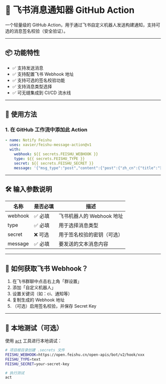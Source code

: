 # 🚀 飞书消息通知器 GitHub Action

一个轻量级的 GitHub Action，用于通过飞书自定义机器人发送构建通知，支持可选的消息签名校验（安全验证）。

---

## 📦 功能特性

- ✅ 支持发送消息
- ✅ 支持配置飞书 Webhook 地址
- ✅ 支持可选的签名校验功能
- ✅ 支持消息类型选择
- ✅ 可无缝集成到 CI/CD 流水线

---

## 🚀 使用方法

### 1. 在 GitHub 工作流中添加此 Action

```yaml
- name: Notify Feishu
  uses: xavier/feishu-message-action@v1
  with:
    webhook: ${{ secrets.FEISHU_WEBHOOK }}
    type: ${{ secrets.FEISHU_TYPE }}
    secret: ${{ secrets.FEISHU_SECRET }}
    message: '{"msg_type":"post","content":{"post":{"zh_cn":{"title":"我是一个标题","content":[[{"tag":"text","text":"第一行 :"},{"tag":"at","user_id":"ou_xxxxxx","user_name":"tom"}],[{"tag":"text","text":"第二行:"},{"tag":"at","user_id":"all","user_name":"所有人"}]]}}}}'
```

---

## 🛠 输入参数说明

| 名称      | 是否必填 | 描述               |
|---------| -------- |------------------|
| webhook | ✅ 必填  | 飞书机器人的 Webhook 地址 |
| type    | ✅ 必填  | 用于选择消息类型        |
| secret  | ❌ 可选  | 用于签名校验的密钥（可选）      |
| message | ✅ 必填  | 要发送的文本消息内容       |

---

## 📘 如何获取飞书 Webhook？

1. 在飞书群聊中点击右上角「群设置」
2. 添加「自定义机器人」
3. 设置关键词（如：ci、通知等）
4. 复制生成的 Webhook 地址
5. （可选）启用签名校验，并保存 Secret Key

---

## 🧪 本地测试（可选）

使用 [`act`](https://github.com/nektos/act) 工具进行本地调试：

```bash
# 项目根目录创建 .secrets 文件
FEISHU_WEBHOOK=https://open.feishu.cn/open-apis/bot/v2/hook/xxx
FEISHU_TYPE=text
FEISHU_SECRET=your-secret-key

# 执行测试
act
```
